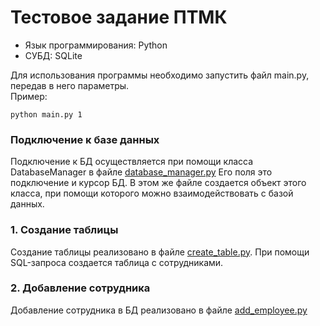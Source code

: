 # Тестовое задание ПТМК  

- Язык программирования: Python  
- СУБД: SQLite  

Для использования программы необходимо запустить файл main.py, передав в него параметры.  
Пример:  

```shell
python main.py 1
```

### Подключение к базе данных  
Подключение к БД осуществляется при помощи класса DatabaseManager в файле [database_manager.py](database_manager.py)
Его поля это подключение и курсор БД. В этом же файле создается объект этого класса, при помощи которого можно взаимодействовать с базой данных.  

### 1. Создание таблицы
Создание таблицы реализовано в файле [create_table.py](create_table.py). При помощи SQL-запроса создается таблица с сотрудниками.  

### 2. Добавление сотрудника  
Добавление сотрудника в БД реализовано в файле [add_employee.py](add_employee.py)



